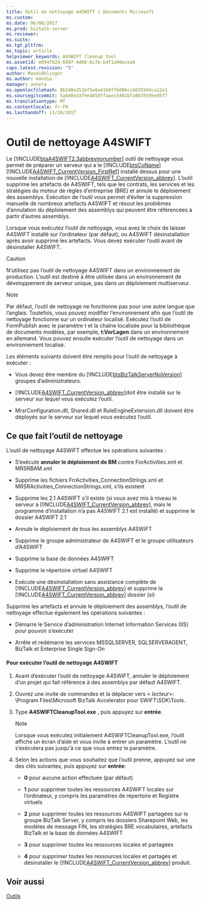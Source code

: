 ```yaml
---
title: Outil de nettoyage A4SWIFT | Documents Microsoft
ms.custom: 
ms.date: 06/08/2017
ms.prod: biztalk-server
ms.reviewer: 
ms.suite: 
ms.tgt_pltfrm: 
ms.topic: article
helpviewer_keywords: A4SWIFT Cleanup tool
ms.assetid: e694f824-6097-4d60-bc7b-b4f1a40acea0
caps.latest.revision: "5"
author: MandiOhlinger
ms.author: mandia
manager: anneta
ms.openlocfilehash: 8b2d0e251bf5e8a4169ff0d86cc6635944ca12e1
ms.sourcegitcommit: 5abd0ed3f9e4858ffaaec5481bfa8878595e95f7
ms.translationtype: MT
ms.contentlocale: fr-FR
ms.lasthandoff: 11/28/2017
---
```

# <a name="a4swift-cleanup-tool"></a>Outil de nettoyage A4SWIFT
Le [!INCLUDE[btaA4SWIFT2.3abbrevnonumber](../../includes/btaa4swift2-3abbrevnonumber-md.md)] outil de nettoyage vous permet de préparer un serveur qui a le [!INCLUDE[btsCoName](../../includes/btsconame-md.md)] [!INCLUDE[A4SWIFT_CurrentVersion_FirstRef](../../includes/a4swift-currentversion-firstref-md.md)] installé dessus pour une nouvelle installation de [!INCLUDE[A4SWIFT_CurrentVersion_abbrev](../../includes/a4swift-currentversion-abbrev-md.md)]. L’outil supprime les artefacts de A4SWIFT, tels que les contrats, les services et les stratégies du moteur de règles d’entreprise (BRE) et annule le déploiement des assemblys. Exécution de l’outil vous permet d’éviter la suppression manuelle de nombreux artefacts A4SWIFT et résout les problèmes d’annulation du déploiement des assemblys qui peuvent être référencées à partir d’autres assemblys.  
  
 Lorsque vous exécutez l’outil de nettoyage, vous avez le choix de laisser A4SWIFT installé sur l’ordinateur (par défaut), ou A4SWIFT désinstallation après avoir supprimé les artefacts. Vous devez exécuter l’outil avant de désinstaller A4SWIFT.  
  
> [!CAUTION]
>  N’utilisez pas l’outil de nettoyage A4SWIFT dans un environnement de production. L’outil est destiné à être utilisée dans un environnement de développement de serveur unique, pas dans un déploiement multiserveur.  
  
> [!NOTE]
>  Par défaut, l’outil de nettoyage ne fonctionne pas pour une autre langue que l’anglais. Toutefois, vous pouvez modifier l’environnement afin que l’outil de nettoyage fonctionne sur un ordinateur localisé. Exécutez l’outil de FormPublish avec le paramètre t et la chaîne localisée pour la bibliothèque de documents modèles, par exemple, **t:VorLagen** dans un environnement en allemand. Vous pouvez ensuite exécuter l’outil de nettoyage dans un environnement localisé.  
  
 Les éléments suivants doivent être remplis pour l’outil de nettoyage à exécuter :  
  
-   Vous devez être membre du [!INCLUDE[btsBizTalkServerNoVersion](../../includes/btsbiztalkservernoversion-md.md)] groupes d’administrateurs.  
  
-   [!INCLUDE[A4SWIFT_CurrentVersion_abbrev](../../includes/a4swift-currentversion-abbrev-md.md)]doit être installé sur le serveur sur lequel vous exécutez l’outil.  
  
-   MrsrConfiguration.dll, Shared.dll et RuleEngineExtension.dll doivent être déployés sur le serveur sur lequel vous exécutez l’outil.  
  
## <a name="what-the-cleanup-tool-does"></a>Ce que fait l’outil de nettoyage  
 L’outil de nettoyage A4SWIFT effectue les opérations suivantes :  
  
-   S’exécute **annuler le déploiement de BM** contre ForActivities.xml et MRSRBAM.xml  
  
-   Supprime les fichiers FrrActivities_ConnectionStrings.xml et MRSRActivities_ConnectionStrings.xml, s’ils existent  
  
-   Supprime les 2.1 A4SWIFT s’il existe (si vous avez mis à niveau le serveur à [!INCLUDE[A4SWIFT_CurrentVersion_abbrev](../../includes/a4swift-currentversion-abbrev-md.md)], mais le programme d’installation n’a pas A4SWIFT 2.1 est installé) et supprime le dossier A4SWIFT 2.1  
  
-   Annule le déploiement de tous les assemblys A4SWIFT  
  
-   Supprime le groupe administrateur de A4SWIFT et le groupe utilisateurs d’A4SWIFT  
  
-   Supprime la base de données A4SWIFT  
  
-   Supprime le répertoire virtuel A4SWIFT  
  
-   Exécute une désinstallation sans assistance complète de [!INCLUDE[A4SWIFT_CurrentVersion_abbrev](../../includes/a4swift-currentversion-abbrev-md.md)] et supprime la [!INCLUDE[A4SWIFT_CurrentVersion_abbrev](../../includes/a4swift-currentversion-abbrev-md.md)] dossier (si)  
  
 Supprime les artefacts et annule le déploiement des assemblys, l’outil de nettoyage effectue également les opérations suivantes :  
  
-   Démarre le Service d’administration Internet Information Services (IIS) pour pouvoir s’exécuter  
  
-   Arrête et redémarre les services MSSQLSERVER, SQLSERVERAGENT, BizTalk et Enterprise Single Sign-On  
  
#### <a name="to-run-the-a4swift-cleanup-tool"></a>Pour exécuter l’outil de nettoyage A4SWIFT  
  
1.  Avant d’exécuter l’outil de nettoyage A4SWIFT, annuler le déploiement d’un projet qui fait référence à des assemblys par défaut A4SWIFT.  
  
2.  Ouvrez une invite de commandes et la déplacer vers \< *lecteur*\>: \Program Files\Microsoft BizTalk Accelerator pour SWIFT\SDK\Tools.  
  
3.  Type **A4SWIFTCleanupTool.exe** , puis appuyez sur **entrée**.  
  
    > [!NOTE]
    >  Lorsque vous exécutez initialement A4SWIFTCleanupTool.exe, l’outil affiche un écran d’aide et vous invite à entrer un paramètre. L’outil ne s’exécutera pas jusqu'à ce que vous entrez le paramètre.  
  
4.  Selon les actions que vous souhaitez que l’outil prenne, appuyez sur une des clés suivantes, puis appuyez sur **entrée**:  
  
    -   **0** pour aucune action effectuée (par défaut)  
  
    -   **1** pour supprimer toutes les ressources A4SWIFT locales sur l’ordinateur, y compris les paramètres de répertoire et Registre virtuels  
  
    -   **2** pour supprimer toutes les ressources A4SWIFT partagées sur le groupe BizTalk Server, y compris les dossiers Sharepoint Web, les modèles de message FIN, les stratégies BRE vocabulaires, artefacts BizTalk et la base de données A4SWIFT  
  
    -   **3** pour supprimer toutes les ressources locales et partagées  
  
    -   **4** pour supprimer toutes les ressources locales et partagés et désinstaller le [!INCLUDE[A4SWIFT_CurrentVersion_abbrev](../../includes/a4swift-currentversion-abbrev-md.md)] produit.  
  
## <a name="see-also"></a>Voir aussi  
 [Outils](../../adapters-and-accelerators/accelerator-swift/tools.md)